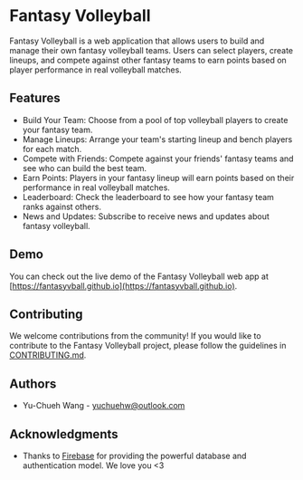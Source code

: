 # Fantasy Volleyball

Fantasy Volleyball is a web application that allows users to build and manage their own fantasy volleyball teams. Users can select players, create lineups, and compete against other fantasy teams to earn points based on player performance in real volleyball matches.

## Features

- Build Your Team: Choose from a pool of top volleyball players to create your fantasy team.
- Manage Lineups: Arrange your team's starting lineup and bench players for each match.
- Compete with Friends: Compete against your friends' fantasy teams and see who can build the best team.
- Earn Points: Players in your fantasy lineup will earn points based on their performance in real volleyball matches.
- Leaderboard: Check the leaderboard to see how your fantasy team ranks against others.
- News and Updates: Subscribe to receive news and updates about fantasy volleyball.

## Demo

You can check out the live demo of the Fantasy Volleyball web app at [https://fantasyvball.github.io](https://fantasyvball.github.io).

## Contributing

We welcome contributions from the community! If you would like to contribute to the Fantasy Volleyball project, please follow the guidelines in [CONTRIBUTING.md](CONTRIBUTING.md).


## Authors

- Yu-Chueh Wang - [yuchuehw@outlook.com](mailto:yuchuehw@outlook.com)


## Acknowledgments

- Thanks to [Firebase](https://firebase.google.com) for providing the powerful database and authentication model. We love you <3
